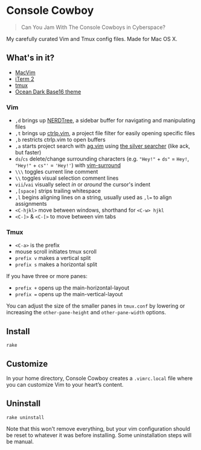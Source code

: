 # Console Cowboy

> Can You Jam With The Console Cowboys in Cyberspace?

My carefully curated Vim and Tmux config files. Made for Mac OS X.

## What's in it?

* [MacVim](https://code.google.com/p/macvim/)
* [iTerm 2](http://www.iterm2.com/)
* [tmux](http://tmux.sourceforge.net/)
* [Ocean Dark Base16 theme](http://chriskempson.github.io/base16/#ocean)

### Vim 

* `,d` brings up [NERDTree](https://github.com/scrooloose/nerdtree), a sidebar buffer for navigating and manipulating files
* `,t` brings up [ctrlp.vim](https://github.com/kien/ctrlp.vim), a project file filter for easily opening specific files
* `,b` restricts ctrlp.vim to open buffers
* `,a` starts project search with [ag.vim](https://github.com/rking/ag.vim) using [the silver searcher](https://github.com/ggreer/the_silver_searcher) (like ack, but faster)
* `ds`/`cs` delete/change surrounding characters (e.g. `"Hey!"` + `ds"` = `Hey!`, `"Hey!"` + `cs"'` = `'Hey!'`) with [vim-surround](https://github.com/tpope/vim-surround)
* `\\\` toggles current line comment
* `\\` toggles visual selection comment lines
* `vii`/`vai` visually select *in* or *around* the cursor's indent
* `,[space]` strips trailing whitespace
* `,l` begins aligning lines on a string, usually used as `,l=` to align assignments
* `<C-hjkl>` move between windows, shorthand for `<C-w> hjkl`
* `<C-]>` & `<C-[>` to move between vim tabs

### Tmux

* `<C-a>` is the prefix
* mouse scroll initiates tmux scroll
* `prefix v` makes a vertical split
* `prefix s` makes a horizontal split

If you have three or more panes:
* `prefix +` opens up the main-horizontal-layout
* `prefix =` opens up the main-vertical-layout

You can adjust the size of the smaller panes in `tmux.conf` by lowering or increasing the `other-pane-height` and `other-pane-width` options.

## Install

    rake

## Customize

In your home directory, Console Cowboy creates a `.vimrc.local` file where you can customize
Vim to your heart’s content.

## Uninstall

    rake uninstall

Note that this won't remove everything, but your vim configuration should be reset to whatever it was before installing. Some uninstallation steps will be manual.

